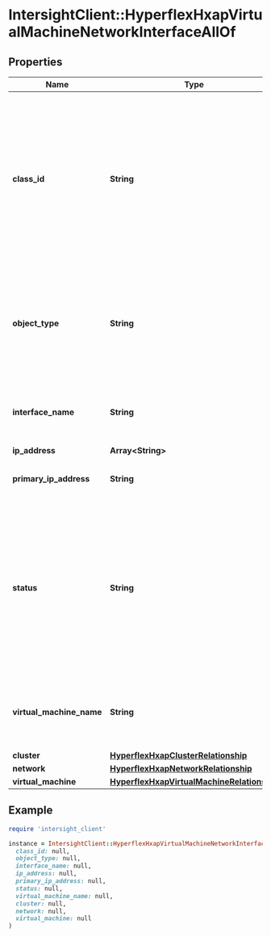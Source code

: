 # IntersightClient::HyperflexHxapVirtualMachineNetworkInterfaceAllOf

## Properties

| Name | Type | Description | Notes |
| ---- | ---- | ----------- | ----- |
| **class_id** | **String** | The fully-qualified name of the instantiated, concrete type. This property is used as a discriminator to identify the type of the payload when marshaling and unmarshaling data. | [default to &#39;hyperflex.HxapVirtualMachineNetworkInterface&#39;] |
| **object_type** | **String** | The fully-qualified name of the instantiated, concrete type. The value should be the same as the &#39;ClassId&#39; property. | [default to &#39;hyperflex.HxapVirtualMachineNetworkInterface&#39;] |
| **interface_name** | **String** | Operating system assigned name for network interface. | [optional] |
| **ip_address** | **Array&lt;String&gt;** |  | [optional] |
| **primary_ip_address** | **String** | Primary IP address of the network interface. | [optional] |
| **status** | **String** | Current status of virtual network interface status. * &#x60;Up&#x60; - Virtual network interface is up and running. * &#x60;Down&#x60; - Virtual network interface is down and not running. | [optional][default to &#39;Up&#39;] |
| **virtual_machine_name** | **String** | A reference to the virtual machine where this network object is attached to. | [optional] |
| **cluster** | [**HyperflexHxapClusterRelationship**](HyperflexHxapClusterRelationship.md) |  | [optional] |
| **network** | [**HyperflexHxapNetworkRelationship**](HyperflexHxapNetworkRelationship.md) |  | [optional] |
| **virtual_machine** | [**HyperflexHxapVirtualMachineRelationship**](HyperflexHxapVirtualMachineRelationship.md) |  | [optional] |

## Example

```ruby
require 'intersight_client'

instance = IntersightClient::HyperflexHxapVirtualMachineNetworkInterfaceAllOf.new(
  class_id: null,
  object_type: null,
  interface_name: null,
  ip_address: null,
  primary_ip_address: null,
  status: null,
  virtual_machine_name: null,
  cluster: null,
  network: null,
  virtual_machine: null
)
```

